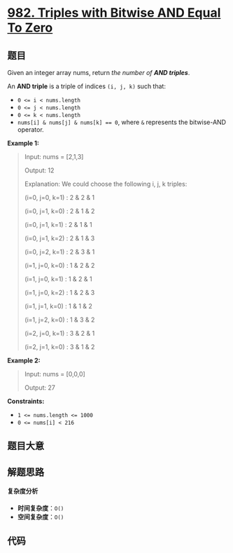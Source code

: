 # [982. Triples with Bitwise AND Equal To Zero](https://leetcode.com/problems/triples-with-bitwise-and-equal-to-zero/)

## 题目

Given an integer array nums, return _the number of **AND triples**_.

An **AND triple** is a triple of indices `(i, j, k)` such that:

- `0 <= i < nums.length`
- `0 <= j < nums.length`
- `0 <= k < nums.length`
- `nums[i] & nums[j] & nums[k] == 0`, where `&` represents the bitwise-AND operator.

**Example 1:**

> Input: nums = [2,1,3]
>
> Output: 12
>
> Explanation: We could choose the following i, j, k triples:
>
> (i=0, j=0, k=1) : 2 & 2 & 1
>
> (i=0, j=1, k=0) : 2 & 1 & 2
>
> (i=0, j=1, k=1) : 2 & 1 & 1
>
> (i=0, j=1, k=2) : 2 & 1 & 3
>
> (i=0, j=2, k=1) : 2 & 3 & 1
>
> (i=1, j=0, k=0) : 1 & 2 & 2
>
> (i=1, j=0, k=1) : 1 & 2 & 1
>
> (i=1, j=0, k=2) : 1 & 2 & 3
>
> (i=1, j=1, k=0) : 1 & 1 & 2
>
> (i=1, j=2, k=0) : 1 & 3 & 2
>
> (i=2, j=0, k=1) : 3 & 2 & 1
>
> (i=2, j=1, k=0) : 3 & 1 & 2

**Example 2:**

> Input: nums = [0,0,0]
>
> Output: 27

**Constraints:**

- `1 <= nums.length <= 1000`
- `0 <= nums[i] < 216`

## 题目大意

## 解题思路

#### 复杂度分析

- **时间复杂度**：`O()`
- **空间复杂度**：`O()`

## 代码

```javascript

```
